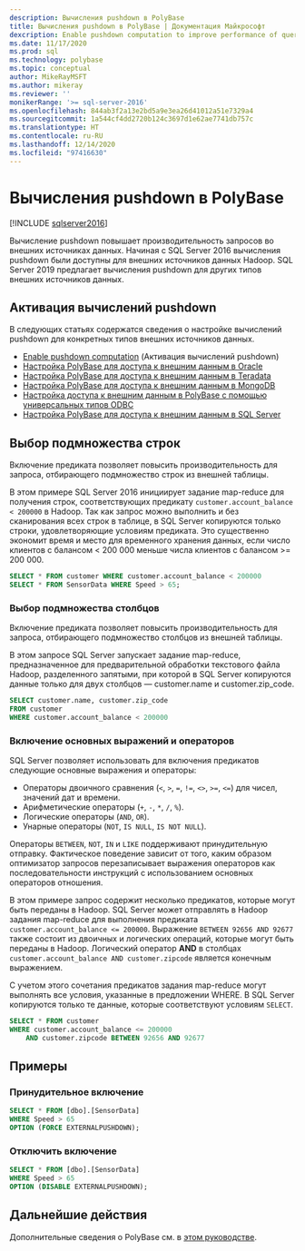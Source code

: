```yaml
---
description: Вычисления pushdown в PolyBase
title: Вычисления pushdown в PolyBase | Документация Майкрософт
dexcription: Enable pushdown computation to improve performance of queries on your Hadoop cluster. You can select a subset of rows/columns in an external table for pushdown.
ms.date: 11/17/2020
ms.prod: sql
ms.technology: polybase
ms.topic: conceptual
author: MikeRayMSFT
ms.author: mikeray
ms.reviewer: ''
monikerRange: '>= sql-server-2016'
ms.openlocfilehash: 844ab3f2a13e2bd5a9e3ea26d41012a51e7329a4
ms.sourcegitcommit: 1a544cf4dd2720b124c3697d1e62ae7741db757c
ms.translationtype: HT
ms.contentlocale: ru-RU
ms.lasthandoff: 12/14/2020
ms.locfileid: "97416630"
---
```

# <a name="pushdown-computations-in-polybase"></a>Вычисления pushdown в PolyBase

[!INCLUDE [sqlserver2016](../../includes/applies-to-version/sqlserver2016.md)]

Вычисление pushdown повышает производительность запросов во внешних источниках данных. Начиная с SQL Server 2016 вычисления pushdown были доступны для внешних источников данных Hadoop. SQL Server 2019 предлагает вычисления pushdown для других типов внешних источников данных.

## <a name="enable-pushdown-computation"></a> Активация вычислений pushdown

В следующих статьях содержатся сведения о настройке вычислений pushdown для конкретных типов внешних источников данных.

- [Enable pushdown computation](polybase-configure-hadoop.md#pushdown) (Активация вычислений pushdown)
- [Настройка PolyBase для доступа к внешним данным в Oracle](polybase-configure-oracle.md)
- [Настройка PolyBase для доступа к внешним данным в Teradata](polybase-configure-teradata.md)
- [Настройка PolyBase для доступа к внешним данным в MongoDB](polybase-configure-mongodb.md)
- [Настройка доступа к внешним данным в PolyBase с помощью универсальных типов ODBC](polybase-configure-odbc-generic.md)
- [Настройка PolyBase для доступа к внешним данным в SQL Server](polybase-configure-sql-server.md)

## <a name="select-a-subset-of-rows"></a>Выбор подмножества строк

Включение предиката позволяет повысить производительность для запроса, отбирающего подмножество строк из внешней таблицы.

В этом примере SQL Server 2016 инициирует задание map-reduce для получения строк, соответствующих предикату `customer.account_balance < 200000` в Hadoop. Так как запрос можно выполнить и без сканирования всех строк в таблице, в SQL Server копируются только строки, удовлетворяющие условиям предиката. Это существенно экономит время и место для временного хранения данных, если число клиентов с балансом < 200 000 меньше числа клиентов с балансом >= 200 000.

```sql
SELECT * FROM customer WHERE customer.account_balance < 200000
SELECT * FROM SensorData WHERE Speed > 65;  
```

### <a name="select-a-subset-of-columns"></a>Выбор подмножества столбцов

Включение предиката позволяет повысить производительность для запроса, отбирающего подмножество столбцов из внешней таблицы.

В этом запросе SQL Server запускает задание map-reduce, предназначенное для предварительной обработки текстового файла Hadoop, разделенного запятыми, при которой в SQL Server копируются данные только для двух столбцов — customer.name и customer.zip_code.

```sql
SELECT customer.name, customer.zip_code
FROM customer
WHERE customer.account_balance < 200000
```

### <a name="pushdown-for-basic-expressions-and-operators"></a>Включение основных выражений и операторов

SQL Server позволяет использовать для включения предикатов следующие основные выражения и операторы:

- Операторы двоичного сравнения (`<`, `>`, `=`, `!=`, `<>`, `>=`, `<=`) для чисел, значений дат и времени.
- Арифметические операторы (`+`, `-`, `*`, `/`, `%`).
- Логические операторы (`AND`, `OR`).
- Унарные операторы (`NOT`, `IS NULL`, `IS NOT NULL`).

Операторы `BETWEEN`, `NOT`, `IN` и `LIKE` поддерживают принудительную отправку. Фактическое поведение зависит от того, каким образом оптимизатор запросов перезаписывает выражения операторов как последовательности инструкций с использованием основных операторов отношения.

В этом примере запрос содержит несколько предикатов, которые могут быть переданы в Hadoop. SQL Server может отправлять в Hadoop задания map-reduce для выполнения предиката `customer.account_balance <= 200000`. Выражение `BETWEEN 92656 AND 92677` также состоит из двоичных и логических операций, которые могут быть переданы в Hadoop. Логический оператор **AND** в столбцах `customer.account_balance AND customer.zipcode` является конечным выражением.

С учетом этого сочетания предикатов задания map-reduce могут выполнять все условия, указанные в предложении WHERE. В SQL Server копируются только те данные, которые соответствуют условиям `SELECT`.

```sql
SELECT * FROM customer 
WHERE customer.account_balance <= 200000 
    AND customer.zipcode BETWEEN 92656 AND 92677
```

## <a name="examples"></a>Примеры

### <a name="force-pushdown"></a>Принудительное включение

```sql
SELECT * FROM [dbo].[SensorData]
WHERE Speed > 65
OPTION (FORCE EXTERNALPUSHDOWN);
```

### <a name="disable-pushdown"></a>Отключить включение

```sql
SELECT * FROM [dbo].[SensorData]
WHERE Speed > 65
OPTION (DISABLE EXTERNALPUSHDOWN);
```

## <a name="next-steps"></a>Дальнейшие действия

Дополнительные сведения о PolyBase см. в [этом руководстве](polybase-guide.md).
